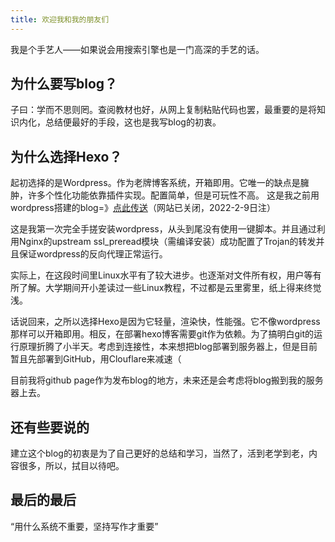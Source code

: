 ```yaml
---
title: 欢迎我和我的朋友们
---
```


我是个手艺人——如果说会用搜索引擎也是一门高深的手艺的话。
<!--more-->

## 为什么要写blog？

子曰：学而不思则罔。查阅教材也好，从网上复制粘贴代码也罢，最重要的是将知识内化，总结便最好的手段，这也是我写blog的初衷。

## 为什么选择Hexo？

起初选择的是Wordpress。作为老牌博客系统，开箱即用。它唯一的缺点是臃肿，许多个性化功能依靠插件实现。配置简单，但是可玩性不高。
这是我之前用wordpress搭建的blog=》[点此传送](https://blog.jaco.fun)（网站已关闭，2022-2-9日注）

这是我第一次完全手搓安装wordpress，从头到尾没有使用一键脚本。并且通过利用Nginx的upstream ssl_preread模块（需编译安装）成功配置了Trojan的转发并且保证wordpress的反向代理正常运行。

实际上，在这段时间里Linux水平有了较大进步。也逐渐对文件所有权，用户等有所了解。大学期间开小差读过一些Linux教程，不过都是云里雾里，纸上得来终觉浅。

话说回来，之所以选择Hexo是因为它轻量，渲染快，性能强。它不像wordpress那样可以开箱即用。相反，在部署hexo博客需要git作为依赖。为了搞明白git的运行原理折腾了小半天。考虑到连接性，本来想把blog部署到服务器上，但是目前暂且先部署到GitHub，用Clouflare来减速（

目前我将github page作为发布blog的地方，未来还是会考虑将blog搬到我的服务器上去。

## 还有些要说的

建立这个blog的初衷是为了自己更好的总结和学习，当然了，活到老学到老，内容很多，所以，拭目以待吧。

## 最后的最后

“用什么系统不重要，坚持写作才重要”